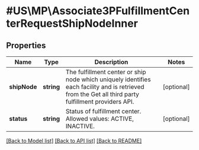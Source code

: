 # #US\MP\Associate3PFulfillmentCenterRequestShipNodeInner

## Properties

Name | Type | Description | Notes
------------ | ------------- | ------------- | -------------
**shipNode** | **string** | The fulfillment center or ship node which uniquely identifies each facility and is retrieved from the Get all third party fulfillment providers API. | [optional]
**status** | **string** | Status of fulfillment center. Allowed values: ACTIVE, INACTIVE. | [optional]


[[Back to Model list]](../) [[Back to API list]](../../Api/US/MP) [[Back to README]](../../README.md)
